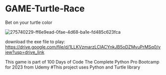 # GAME-Turtle-Race
Bet on your turtle color

![275740229-ff6e9ead-0fae-4d68-ba1e-fd485c623fca](https://github.com/ikhsanmasu/100-Days-of-Code-The-Complete-Python-Pro-Bootcamp/assets/76894210/6b5f0afe-b27c-4032-a4c6-8c3335e550a4)

download the exe file to play: https://drive.google.com/file/d/1LLKVzmarzLClACYnkJB5oDZMvuPrMSq0/view?usp=drive_link <br />

This game is part of 100 Days of Code The Complete Python Pro Bootcamp for 2023 from Udemy #This project uses Python and Turtle library
